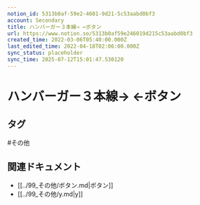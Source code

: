 ```yaml
---
notion_id: 5313b0af-59e2-4601-9d21-5c53aabd0bf3
account: Secondary
title: ハンバーガー３本線→ ←ボタン
url: https://www.notion.so/5313b0af59e246019d215c53aabd0bf3
created_time: 2022-03-06T05:40:00.000Z
last_edited_time: 2022-04-18T02:06:00.000Z
sync_status: placeholder
sync_time: 2025-07-12T15:01:47.530120
---
```

# ハンバーガー３本線→ ←ボタン


## タグ

#その他 

## 関連ドキュメント

- [[../99_その他/ボタン.md|ボタン]]
- [[../99_その他/y.md|y]]
